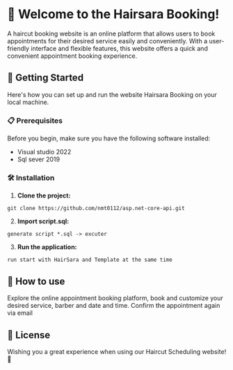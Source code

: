 # 🎉 Welcome to the Hairsara Booking!

A haircut booking website is an online platform that allows users to book appointments for their desired service easily and conveniently. With a user-friendly interface and flexible features, this website offers a quick and convenient appointment booking experience.

## 🚀 Getting Started

Here's how you can set up and run the website Hairsara Booking on your local machine.

### 📋 Prerequisites

Before you begin, make sure you have the following software installed:
- Visual studio 2022
- Sql sever 2019

### 🛠️ Installation

1. **Clone the project:**
```
git clone https://github.com/nmt0112/asp.net-core-api.git
```

2. **Import script.sql:**
```
generate script *.sql -> excuter 
```

3. **Run the application:**
```
run start with HairSara and Template at the same time
```

## 🎯 How to use

Explore the online appointment booking platform, book and customize your desired service, barber and date and time. Confirm the appointment again via email

## 📜 License

Wishing you a great experience when using our Haircut Scheduling website! 🎈
